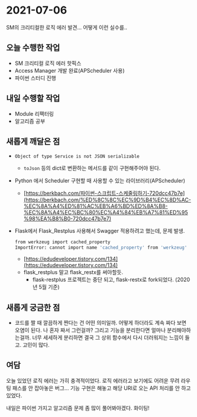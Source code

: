 # 2021-07-06

SM의 크리티컬한 로직 에러 발견... 어떻게 이런 실수를..

## 오늘 수행한 작업

- SM 크리티컬 로직 에러 핫픽스
- Access Manager 개발 완료(APScheduler 사용)
- 파이썬 스터디 진행

## 내일 수행할 작업

- Module 리팩터링
- 알고리즘 공부

## 새롭게 깨달은 점

- `Object of type Service is not JSON serializable`
    - `toJson` 등의 dict로 변환하는 메서드를 같이 구현해주어야 된다.
- Python 에서 Scheduler 구현할 때 사용할 수 있는 라이브러리(APScheduler)
    - [https://berkbach.com/파이썬-스크립트-스케줄링하기-720dcc47b7e](https://berkbach.com/%ED%8C%8C%EC%9D%B4%EC%8D%AC-%EC%8A%A4%ED%81%AC%EB%A6%BD%ED%8A%B8-%EC%8A%A4%EC%BC%80%EC%A4%84%EB%A7%81%ED%95%98%EA%B8%B0-720dcc47b7e7)
- Flask에서 Flask_Restplus 사용해서 Swagger 적용하려고 했는데, 문제 발생.

    ```bash
    from werkzeug import cached_property
    ImportError: cannot import name 'cached_property' from 'werkzeug'
    ```

    - [https://edudeveloper.tistory.com/134](https://edudeveloper.tistory.com/134)
    - flask_restplus 말고 flask_restx를 써야할듯.
        - flask-restplus 프로젝트는 중단 되고, flask-restx로 fork되었다. (2020년 5월 기준)

## 새롭게 궁금한 점

- 코드를 짤 때 깔끔하게 짠다는 건 어떤 의미일까. 어떻게 하더라도 계속 짜다 보면 오염이 된다. 나 혼자 짜서 그런걸까? 그리고 기능을 분리한다면 얼마나 분리해야하는걸까. 너무 세세하게 분리하면 결국 그 상위 함수에서 다시 더러워지는 느낌이 들고. 고민이 많다.

## 여담

오늘 있었던 로직 에러는 가히 충격적이었다. 로직 에러라고 보기에도 어려운 무려 라우팅 패스를 안 잡아놓은 버그... 기능 구현은 해놓고 해당 URI로 오는 API 처리를 안 하고 있었다. 

내일은 파이썬 가지고 알고리즘 문제 좀 많이 풀어봐야겠다. 화이팅!